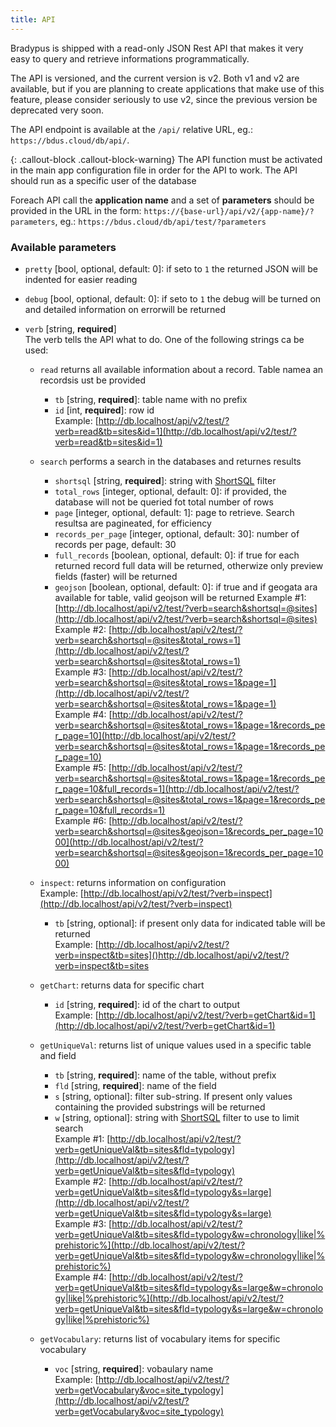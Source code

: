 ```yaml
---
title: API
---
```


Bradypus is shipped with a read-only JSON Rest API that makes it very easy to 
query and retrieve informations programmatically.

The API is versioned, and the current version is v2. Both v1 and v2 are
available, but if you are planning to create applications that make use
of this feature, please consider seriously to use v2, since the previous
version be deprecated very soon.

The API endpoint is available at the `/api/` relative URL, eg.:
`https://bdus.cloud/db/api/`.

{: .callout-block .callout-block-warning}
The API function must be activated in the main app configuration file in order for the API to work. The API should run as a specific user of the database

Foreach API call the **application name**  and a set of **parameters** should be provided in the URL in the form: `https://{base-url}/api/v2/{app-name}/?parameters`, eg.: `https://bdus.cloud/db/api/test/?parameters`

### Available parameters
- `pretty` [bool, optional, default: 0]: if seto to `1` the returned JSON will be indented for easier reading

- `debug` [bool, optional, default: 0]: if seto to `1` the debug will be turned on and detailed information on errorwill be returned

- `verb` [string, **required**]  
The verb tells the API what to do. One of the following strings ca be used:

  - `read` returns all available information about a record. Table namea an recordsis ust be provided
    - `tb` [string, **required**]: table name with no prefix
    - `id` [int, **required**]: row id  
    Example: [http://db.localhost/api/v2/test/?verb=read&tb=sites&id=1](http://db.localhost/api/v2/test/?verb=read&tb=sites&id=1)

  - `search` performs a search in the databases and returnes results
    - `shortsql` [string, **required**]: string with [ShortSQL](/api/shortsql) filter
    - `total_rows` [integer, optional, default: 0]: if provided, the database will not be queried fot total number of rows
    - `page` [integer, optional, default: 1]: page to retrieve. Search resultsa are pagineated, for efficiency
    - `records_per_page`  [integer, optional, default: 30]: number of records per page, default: 30
    - `full_records` [boolean, optional, default: 0]: if true for each returned record full data will be returned, otherwize only preview fields (faster) will be returned  
    - `geojson` [boolean, optional, default: 0]: if true and if geogata ara available for table, valid geojson will be returned
    Example #1: [http://db.localhost/api/v2/test/?verb=search&shortsql=@sites](http://db.localhost/api/v2/test/?verb=search&shortsql=@sites)  
    Example #2: [http://db.localhost/api/v2/test/?verb=search&shortsql=@sites&total_rows=1](http://db.localhost/api/v2/test/?verb=search&shortsql=@sites&total_rows=1)  
    Example #3: [http://db.localhost/api/v2/test/?verb=search&shortsql=@sites&total_rows=1&page=1](http://db.localhost/api/v2/test/?verb=search&shortsql=@sites&total_rows=1&page=1)  
    Example #4: [http://db.localhost/api/v2/test/?verb=search&shortsql=@sites&total_rows=1&page=1&records_per_page=10](http://db.localhost/api/v2/test/?verb=search&shortsql=@sites&total_rows=1&page=1&records_per_page=10)  
    Example #5: [http://db.localhost/api/v2/test/?verb=search&shortsql=@sites&total_rows=1&page=1&records_per_page=10&full_records=1](http://db.localhost/api/v2/test/?verb=search&shortsql=@sites&total_rows=1&page=1&records_per_page=10&full_records=1)  
    Example #6: [http://db.localhost/api/v2/test/?verb=search&shortsql=@sites&geojson=1&records_per_page=1000](http://db.localhost/api/v2/test/?verb=search&shortsql=@sites&geojson=1&records_per_page=1000)

  - `inspect`: returns information on configuration  
  Example: [http://db.localhost/api/v2/test/?verb=inspect](http://db.localhost/api/v2/test/?verb=inspect)
    - `tb` [string, optional]: if present only data for indicated table will be returned  
    Example: [http://db.localhost/api/v2/test/?verb=inspect&tb=sites]()http://db.localhost/api/v2/test/?verb=inspect&tb=sites
  
  - `getChart`: returns data for specific chart
    - `id` [string, **required**]: id of the chart to output  
    Example: [http://db.localhost/api/v2/test/?verb=getChart&id=1](http://db.localhost/api/v2/test/?verb=getChart&id=1)
  
  - `getUniqueVal`: returns list of unique values used in a specific table and field
    - `tb` [string, **required**]: name of the table, without prefix
    - `fld` [string, **required**]: name of the field
    - `s` [string, optional]: filter sub-string. If present only values containing the provided substrings will be returned
    - `w` [string, optional]: string with [ShortSQL](/api/shortsql) filter to use to limit search  
    Example #1: [http://db.localhost/api/v2/test/?verb=getUniqueVal&tb=sites&fld=typology](http://db.localhost/api/v2/test/?verb=getUniqueVal&tb=sites&fld=typology)  
    Example #2: [http://db.localhost/api/v2/test/?verb=getUniqueVal&tb=sites&fld=typology&s=large](http://db.localhost/api/v2/test/?verb=getUniqueVal&tb=sites&fld=typology&s=large)  
    Example #3: [http://db.localhost/api/v2/test/?verb=getUniqueVal&tb=sites&fld=typology&w=chronology|like|%prehistoric%](http://db.localhost/api/v2/test/?verb=getUniqueVal&tb=sites&fld=typology&w=chronology|like|%prehistoric%)  
    Example #4: [http://db.localhost/api/v2/test/?verb=getUniqueVal&tb=sites&fld=typology&s=large&w=chronology|like|%prehistoric%](http://db.localhost/api/v2/test/?verb=getUniqueVal&tb=sites&fld=typology&s=large&w=chronology|like|%prehistoric%)  
  
  - `getVocabulary`: returns list of vocabulary items for specific vocabulary
    - `voc` [string, **required**]: vobaulary name  
    Example: [http://db.localhost/api/v2/test/?verb=getVocabulary&voc=site_typology](http://db.localhost/api/v2/test/?verb=getVocabulary&voc=site_typology)

